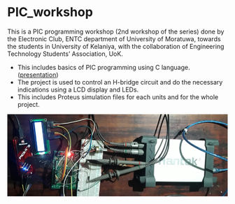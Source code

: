 # PIC_workshop
This is a PIC programming workshop (2nd workshop of the series) done by the Electronic Club, ENTC department of University of Moratuwa, towards the students in University of Kelaniya, with the collaboration of Engineering Technology Students’ Association, UoK.
* This includes basics of PIC programming using C language. ([presentation](https://github.com/tharinduSamare/PIC_workshop/blob/main/presentation/PIC%20programming.pdf))
* The project is used to control an H-bridge circuit and do the necessary indications using a LCD display and LEDs.
* This includes Proteus simulation files for each units and for the whole project.

![Implementation](https://github.com/tharinduSamare/PIC_workshop/blob/main/implementation.jpg)
